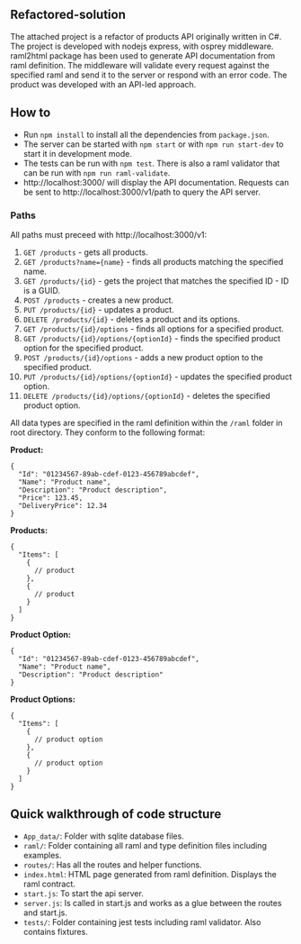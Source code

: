 ## Refactored-solution

The attached project is a refactor of products API originally written in C#. The project is developed with nodejs express, with osprey middleware. raml2html package has been used to generate API documentation from raml definition. The middleware will validate every request against the specified raml and send it to the server or respond with an error code. The product was developed with an API-led approach.

## How to

- Run `npm install` to install all the dependencies from `package.json`.
- The server can be started with `npm start` or with `npm run start-dev` to start it in development mode.
- The tests can be run with `npm test`. There is also a raml validator that can be run with `npm run raml-validate`.
- http://localhost:3000/ will display the API documentation. Requests can be sent to http://localhost:3000/v1/path to query the API server.

### Paths

All paths must preceed with http://localhost:3000/v1:

1. `GET /products` - gets all products.
2. `GET /products?name={name}` - finds all products matching the specified name.
3. `GET /products/{id}` - gets the project that matches the specified ID - ID is a GUID.
4. `POST /products` - creates a new product.
5. `PUT /products/{id}` - updates a product.
6. `DELETE /products/{id}` - deletes a product and its options.
7. `GET /products/{id}/options` - finds all options for a specified product.
8. `GET /products/{id}/options/{optionId}` - finds the specified product option for the specified product.
9. `POST /products/{id}/options` - adds a new product option to the specified product.
10. `PUT /products/{id}/options/{optionId}` - updates the specified product option.
11. `DELETE /products/{id}/options/{optionId}` - deletes the specified product option.

All data types are specified in the raml definition within the `/raml` folder in root directory. They conform to the following format:

**Product:**

```
{
  "Id": "01234567-89ab-cdef-0123-456789abcdef",
  "Name": "Product name",
  "Description": "Product description",
  "Price": 123.45,
  "DeliveryPrice": 12.34
}
```

**Products:**

```
{
  "Items": [
    {
      // product
    },
    {
      // product
    }
  ]
}
```

**Product Option:**

```
{
  "Id": "01234567-89ab-cdef-0123-456789abcdef",
  "Name": "Product name",
  "Description": "Product description"
}
```

**Product Options:**

```
{
  "Items": [
    {
      // product option
    },
    {
      // product option
    }
  ]
}
```

## Quick walkthrough of code structure

- `App_data/`: Folder with sqlite database files.
- `raml/`: Folder containing all raml and type definition files including examples.
- `routes/`: Has all the routes and helper functions.
- `index.html`: HTML page generated from raml definition. Displays the raml contract.
- `start.js`: To start the api server.
- `server.js`: Is called in start.js and works as a glue between the routes and start.js.
- `tests/`: Folder containing jest tests including raml validator. Also contains fixtures.
